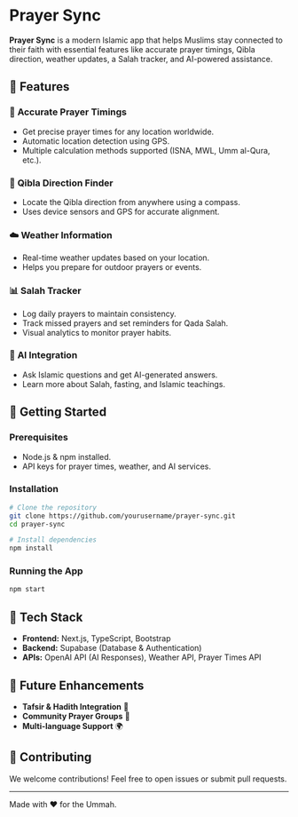 # Prayer Sync

**Prayer Sync** is a modern Islamic app that helps Muslims stay connected to their faith with essential features like accurate prayer timings, Qibla direction, weather updates, a Salah tracker, and AI-powered assistance.

## 🌟 Features

### 🕌 **Accurate Prayer Timings**
- Get precise prayer times for any location worldwide.
- Automatic location detection using GPS.
- Multiple calculation methods supported (ISNA, MWL, Umm al-Qura, etc.).

### 🧭 **Qibla Direction Finder**
- Locate the Qibla direction from anywhere using a compass.
- Uses device sensors and GPS for accurate alignment.

### ☁️ **Weather Information**
- Real-time weather updates based on your location.
- Helps you prepare for outdoor prayers or events.

### 📊 **Salah Tracker**
- Log daily prayers to maintain consistency.
- Track missed prayers and set reminders for Qada Salah.
- Visual analytics to monitor prayer habits.

### 🤖 **AI Integration**
- Ask Islamic questions and get AI-generated answers.
- Learn more about Salah, fasting, and Islamic teachings.

## 🚀 Getting Started

### Prerequisites
- Node.js & npm installed.
- API keys for prayer times, weather, and AI services.

### Installation
```sh
# Clone the repository
git clone https://github.com/yourusername/prayer-sync.git
cd prayer-sync

# Install dependencies
npm install
```

### Running the App
```sh
npm start
```

## 📱 Tech Stack
- **Frontend:** Next.js, TypeScript, Bootstrap
- **Backend:** Supabase (Database & Authentication)
- **APIs:** OpenAI API (AI Responses), Weather API, Prayer Times API

## 📌 Future Enhancements
- **Tafsir & Hadith Integration** 📖
- **Community Prayer Groups** 👫
- **Multi-language Support** 🌍

## 🙏 Contributing
We welcome contributions! Feel free to open issues or submit pull requests.

---
Made with ❤️ for the Ummah.

